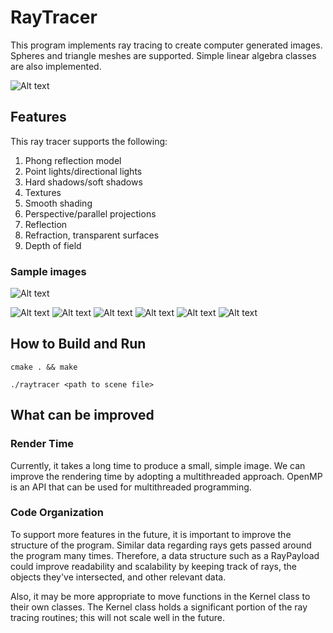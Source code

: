 # RayTracer 

This program implements ray tracing to create computer generated images. Spheres and triangle meshes are supported. Simple linear algebra classes are also implemented.

![Alt text](/samples/still_life-1.png?raw=true "Still Life Image")

## Features 

This ray tracer supports the following: 

1. Phong reflection model
2. Point lights/directional lights  
3. Hard shadows/soft shadows 
4. Textures 
5. Smooth shading 
6. Perspective/parallel projections 
7. Reflection
8. Refraction, transparent surfaces
9. Depth of field

### Sample images

![Alt text](/samples/vase-1.png?raw=true "Vase")

![Alt text](/samples/monkey_lava-1.png?raw=true "Monkey and lava sphere")
![Alt text](/samples/blur-1.png?raw=true "Depth of field")
![Alt text](/samples/soft_shadows-1.png?raw=true "Soft shadows")
![Alt text](/samples/spheres-1.png?raw=true "Spheres")
![Alt text](/samples/spheres-2.png?raw=true "Spheres")
![Alt text](/samples/earth-1.png?raw=true "Earth")


## How to Build and Run
`cmake . && make`

`./raytracer <path to scene file>`



## What can be improved
### Render Time
Currently, it takes a long time to produce a small, simple image. We can improve the rendering time by adopting a multithreaded approach. OpenMP is an API that can be used for multithreaded programming. 

### Code Organization 
To support more features in the future, it is important to improve the structure of the program. Similar data regarding rays gets passed around the program many times. Therefore, a data structure such as a RayPayload could improve readability and scalability by keeping track of rays, the objects they've intersected, and other relevant data. 

Also, it may be more appropriate to move functions in the Kernel class to their own classes. The Kernel class holds a significant portion of the ray tracing routines; this will not scale well in the future. 
